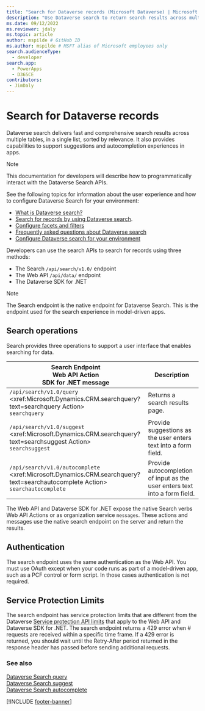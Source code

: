 ```yaml
---
title: "Search for Dataverse records (Microsoft Dataverse) | Microsoft Docs" # Intent and product brand in a unique string of 43-59 chars including spaces
description: "Use Dataverse search to return search results across multiple tables and provide suggestions and autocompletion experiences in apps." # 115-145 characters including spaces. This abstract displays in the search result.
ms.date: 09/12/2022
ms.reviewer: jdaly
ms.topic: article
author: mspilde # GitHub ID
ms.author: mspilde # MSFT alias of Microsoft employees only
search.audienceType: 
  - developer
search.app: 
  - PowerApps
  - D365CE
contributors:
 - JimDaly
---
```

# Search for Dataverse records

Dataverse search delivers fast and comprehensive search results across multiple tables, in a single list, sorted by relevance. It also provides capabilities to support suggestions and autocompletion experiences in apps.

> [!NOTE]
> This documentation for developers will describe how to programmatically interact with the Dataverse Search APIs.
> 
> See the following topics for information about the user experience and how to configure Dataverse Search for your environment:
> 
> - [What is Dataverse search?](../../../user/relevance-search-benefits.md)
> - [Search for records by using Dataverse search](../../../user/relevance-search.md).
> - [Configure facets and filters](../../../user/facets-and-filters.md)
> - [Frequently asked questions about Dataverse search](../../../user/relevance-faq.md)
> - [Configure Dataverse search for your environment](/power-platform/admin/configure-relevance-search-organization)

Developers can use the search APIs to search for records using three methods:

- The Search `/api/search/v1.0/` endpoint
- The Web API `/api/data/` endpoint
- The Dataverse SDK for .NET

> [!NOTE]
> The Search endpoint is the native endpoint for Dataverse Search. This is the endpoint used for the search experience in model-driven apps.

## Search operations

Search provides three operations to support a user interface that enables searching for data.

|Search Endpoint<br />Web API Action<br />SDK for .NET message|Description|
|---------|---------|
|`/api/search/v1.0/query`<br /><xref:Microsoft.Dynamics.CRM.searchquery?text=searchquery Action><br />`searchquery`| Returns a search results page.|
|`/api/search/v1.0/suggest`<br /><xref:Microsoft.Dynamics.CRM.searchquery?text=searchsuggest Action><br />`searchsuggest`|Provide suggestions as the user enters text into a form field. |
|`/api/search/v1.0/autocomplete`<br /><xref:Microsoft.Dynamics.CRM.searchquery?text=searchautocomplete Action><br />`searchautocomplete`| Provide autocompletion of input as the user enters text into a form field.|

The Web API and Dataverse SDK for .NET expose the native Search verbs Web API Actions or as organization service `messages`. These actions and messages use the native search endpoint on the server and return the results.

## Authentication

The search endpoint uses the same authentication as the Web API. You must use OAuth except when your code runs as part of a model-driven app, such as a PCF control or form script. In those cases authentication is not required.

## Service Protection Limits

The search endpoint has service protection limits that are different from the Dataverse [Service protection API limits](../api-limits.md) that apply to the Web API and Dataverse SDK for .NET. The search endpoint returns a 429 error when # requests are received within a specific time frame. If a 429 error is returned, you should wait until the Retry-After period returned in the response header has passed before sending additional requests.

### See also

[Dataverse Search query](query.md)<br />
[Dataverse Search suggest](suggest.md)<br />
[Dataverse Search autocomplete](autocomplete.md)


[!INCLUDE [footer-banner](../../../includes/footer-banner.md)]
